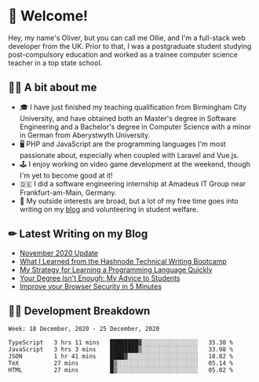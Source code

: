# 👋 Welcome!

Hey, my name's Oliver, but you can call me Ollie, and I'm a full-stack web developer from the UK. Prior to that, I was a postgraduate student studying post-compulsory education and worked as a trainee computer science teacher in a top state school.

## 👨‍🏫 A bit about me

- 🎓 I have just finished my teaching qualification from Birmingham City University, and have obtained both an Master's degree in Software Engineering and a Bachelor's degree in Computer Science with a minor in German from Aberystwyth University.
- 🖥 PHP and JavaScript are the programming languages I'm most passionate about, especially when coupled with Laravel and Vue.js.
- 🕹 I enjoy working on video game development at the weekend, though I'm yet to become good at it!
- 🇩🇪 I did a software engineering internship at Amadeus IT Group near Frankfurt-am-Main, Germany.
- 🌱 My outside interests are broad, but a lot of my free time goes into writing on my [blog](https://blog.oliverearl.co.uk) and volunteering in student welfare.

## ✏ Latest Writing on my Blog

<!-- BLOG-POST-LIST:START -->
- [November 2020 Update](https://blog.oliverearl.co.uk/november-2020-update)
- [What I Learned from the Hashnode Technical Writing Bootcamp](https://blog.oliverearl.co.uk/what-i-learned-from-the-hashnode-technical-writing-bootcamp)
- [My Strategy for Learning a Programming Language Quickly](https://blog.oliverearl.co.uk/my-strategy-for-learning-a-programming-language-quickly)
- [Your Degree Isn't Enough: My Advice to Students](https://blog.oliverearl.co.uk/your-degree-isnt-enough-my-advice-to-students)
- [Improve your Browser Security in 5 Minutes](https://blog.oliverearl.co.uk/improve-your-browser-security-in-5-minutes)
<!-- BLOG-POST-LIST:END -->

## 👨‍💻 Development Breakdown

<!--START_SECTION:waka-->
```text
Week: 18 December, 2020 - 25 December, 2020

TypeScript   3 hrs 11 mins   ████████▓░░░░░░░░░░░░░░░░   35.30 % 
JavaScript   3 hrs 3 mins    ████████▒░░░░░░░░░░░░░░░░   33.98 % 
JSON         1 hr 41 mins    ████▓░░░░░░░░░░░░░░░░░░░░   18.82 % 
TeX          27 mins         █▒░░░░░░░░░░░░░░░░░░░░░░░   05.14 % 
HTML         27 mins         █▒░░░░░░░░░░░░░░░░░░░░░░░   05.02 % 
```
<!--END_SECTION:waka-->
